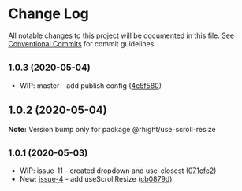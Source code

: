 # Change Log

All notable changes to this project will be documented in this file.
See [Conventional Commits](https://conventionalcommits.org) for commit guidelines.

## <small>1.0.3 (2020-05-04)</small>

* WIP: master - add publish config ([4c5f580](https://github.com/vvysokiy/rhight/commit/4c5f580))





## 1.0.2 (2020-05-04)

**Note:** Version bump only for package @rhight/use-scroll-resize





## <small>1.0.1 (2020-05-03)</small>

* WIP: issue-11 - created dropdown and use-closest ([071cfc2](https://github.com/vvysokiy/rhight/commit/071cfc2))
* New: [issue-4](https://github.com/vvysokiy/rhight/issues/4) - add useScrollResize ([cb0879d](https://github.com/vvysokiy/rhight/commit/cb0879d))
